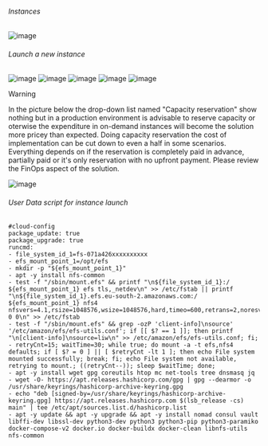 ###### Instances
![image](https://github.com/user-attachments/assets/f292dd88-2c7e-45f1-b0d4-36e7636b8040)

###### Launch a new instance
![image](https://github.com/user-attachments/assets/c566265b-fb55-4b61-8940-4018834af097)
![image](https://github.com/user-attachments/assets/d9681604-d595-49b7-b18d-128269b71672)
![image](https://github.com/user-attachments/assets/681ee948-419c-4d1f-a5e4-f577470df87e)
![image](https://github.com/user-attachments/assets/994effce-e0b8-43ba-afc8-1b6ed596d0a6)
![image](https://github.com/user-attachments/assets/5259246d-cd08-490c-bd93-714e9b16c97d)

> [!WARNING]
> In the picture below the drop-down list named "Capacity reservation" show nothing but in a production environment is advisable to reserve capacity or oterwise the expenditure in on-demand instances will become the solution more pricey than expected. Doing capacity reservation the cost of implementation can be cut down to even a half in some scenarios. Everything depends on if the reservation is completely paid in advance, partially paid or it's only reservation with no upfront payment. Please review the FinOps aspect of the solution. 

![image](https://github.com/user-attachments/assets/b9533e0b-a052-48e9-83dd-637ce3147837)

###### User Data script for instance launch
```
#cloud-config
package_update: true
package_upgrade: true
runcmd:
- file_system_id_1=fs-071a426xxxxxxxxxx
- efs_mount_point_1=/opt/efs
- mkdir -p "${efs_mount_point_1}"
- apt -y install nfs-common
- test -f "/sbin/mount.efs" && printf "\n${file_system_id_1}:/ ${efs_mount_point_1} efs tls,_netdev\n" >> /etc/fstab || printf "\n${file_system_id_1}.efs.eu-south-2.amazonaws.com:/ ${efs_mount_point_1} nfs4 nfsvers=4.1,rsize=1048576,wsize=1048576,hard,timeo=600,retrans=2,noresvport,_netdev 0 0\n" >> /etc/fstab
- test -f "/sbin/mount.efs" && grep -ozP 'client-info]\nsource' '/etc/amazon/efs/efs-utils.conf'; if [[ $? == 1 ]]; then printf "\n[client-info]\nsource=liw\n" >> /etc/amazon/efs/efs-utils.conf; fi;
- retryCnt=15; waitTime=30; while true; do mount -a -t efs,nfs4 defaults; if [ $? = 0 ] || [ $retryCnt -lt 1 ]; then echo File system mounted successfully; break; fi; echo File system not available, retrying to mount.; ((retryCnt--)); sleep $waitTime; done;
- apt -y install wget gpg coreutils htop mc net-tools tree dnsmasq jq
- wget -O- https://apt.releases.hashicorp.com/gpg | gpg --dearmor -o /usr/share/keyrings/hashicorp-archive-keyring.gpg
- echo "deb [signed-by=/usr/share/keyrings/hashicorp-archive-keyring.gpg] https://apt.releases.hashicorp.com $(lsb_release -cs) main" | tee /etc/apt/sources.list.d/hashicorp.list
- apt -y update && apt -y upgrade && apt -y install nomad consul vault libffi-dev libssl-dev python3-dev python3 python3-pip python3-paramiko docker-compose-v2 docker.io docker-buildx docker-clean libnfs-utils nfs-common
``` 
